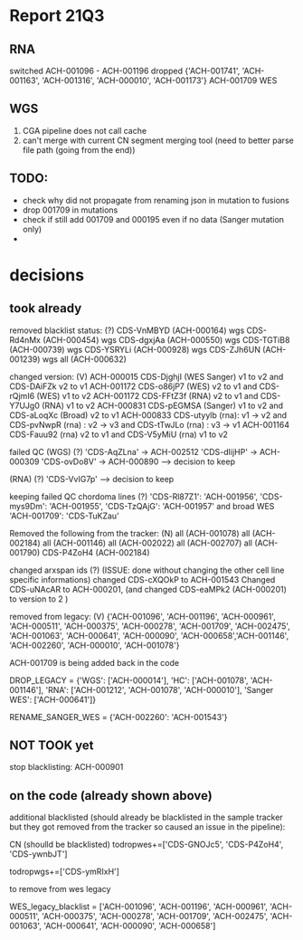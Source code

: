 # Report 21Q3

## RNA

switched ACH-001096 - ACH-001196
dropped {'ACH-001741', 'ACH-001163', 'ACH-001316', 'ACH-000010', 'ACH-001173'}
ACH-001709 WES
## WGS

1. CGA pipeline does not call cache
2. can't merge with current CN segment merging tool (need to better parse file path (going from the end))


## TODO:

- check why did not propagate from renaming json in mutation to fusions
- drop 001709 in mutations
- check if still add 001709 and 000195 even if no data (Sanger mutation only)
-

# decisions

## took already

removed blacklist status: (?)
CDS-VnMBYD (ACH-000164) wgs
CDS-Rd4nMx (ACH-000454) wgs
CDS-dgxjAa (ACH-000550) wgs
CDS-TGTiB8 (ACH-000739) wgs
CDS-YSRYLi (ACH-000928) wgs
CDS-ZJh6UN (ACH-001239) wgs
all (ACH-000632)

changed version: (V)
ACH-000015 CDS-DjghjI (WES Sanger) v1 to v2 and CDS-DAiFZk v2 to v1
ACH-001172 CDS-o86jP7 (WES) v2 to v1 and CDS-rQjmI6 (WES) v1 to v2
ACH-001172 CDS-FFtZ3f (RNA) v2 to v1 and CDS-Y7UJg0 (RNA) v1 to v2
ACH-000831  CDS-pEGMSA (Sanger) v1 to v2 and CDS-aLoqXc (Broad) v2 to v1
ACH-000833 CDS-utyylb (rna): v1 -> v2 and CDS-pvNwpR (rna) : v2 -> v3 and CDS-tTwJLo (rna) : v3 -> v1
ACH-001164 CDS-Fauu92 (rna) v2 to v1 and CDS-V5yMiU (rna) v1 to v2

failed QC (WGS) (?)
'CDS-AqZLna' → ACH-002512
'CDS-dIijHP' → ACH-000309
'CDS-ovDo8V' → ACH-000890
--> decision to keep

(RNA) (?)
'CDS-VvIG7p'
--> decision to keep

keeping failed QC chordoma lines (?)
'CDS-Rl87Z1': 'ACH-001956',
'CDS-mys9Dm': 'ACH-001955',
'CDS-TzQAjG': 'ACH-001957'
and broad WES
'ACH-001709': 'CDS-TuKZau'


Removed ​​the following from the tracker: (N)
all (ACH-001078)
all (ACH-002184)
all (ACH-001146)
all (ACH-002022)
all (ACH-002707)
all (ACH-001790)
CDS-P4ZoH4 (ACH-002184)

changed arxspan ids (?)
(ISSUE: done without changing the other cell line specific informations) 
changed CDS-cXQOkP to ACH-001543
Changed CDS-uNAcAR to ACH-000201, (and changed CDS-eaMPk2 (ACH-000201) to version to 2 )

removed from legacy: (V)
{'ACH-001096', 'ACH-001196', 'ACH-000961', 'ACH-000511', 'ACH-000375', 'ACH-000278', 'ACH-001709', 'ACH-002475', 'ACH-001063', 'ACH-000641', 'ACH-000090', 'ACH-000658','ACH-001146', 'ACH-002260', 'ACH-000010', 'ACH-001078'}

ACH-001709 is being added back in the code

DROP_LEGACY = {'WGS': ['ACH-000014'],
                'HC': ['ACH-001078', 'ACH-001146'],
                'RNA': ['ACH-001212', 'ACH-001078', 'ACH-000010'],
                'Sanger WES': ['ACH-000641']}

RENAME_SANGER_WES = {'ACH-002260': 'ACH-001543'}


## NOT TOOK yet
stop blacklisting:
ACH-000901


## on the code (already shown above)

additional blacklisted (should already be blacklisted in the sample tracker but they got removed from the tracker so caused an issue in the pipeline):

CN (shoulld be blacklisted)  todropwes+=['CDS-GNOJc5', 'CDS-P4ZoH4', 'CDS-ywnbJT']

todropwgs+=['CDS-ymRIxH']

to remove from wes legacy

WES_legacy_blacklist = ['ACH-001096', 'ACH-001196', 'ACH-000961', 'ACH-000511',
                          'ACH-000375', 'ACH-000278', 'ACH-001709', 'ACH-002475',
                          'ACH-001063', 'ACH-000641', 'ACH-000090', 'ACH-000658']
